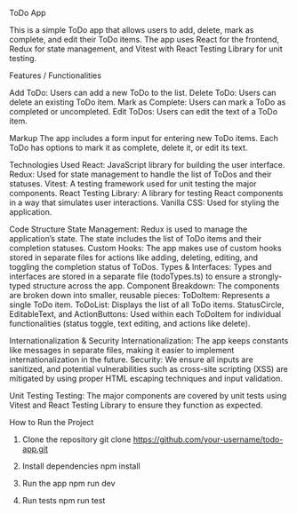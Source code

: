 ToDo App

This is a simple ToDo app that allows users to add, delete, mark as complete, and edit their ToDo items. The app uses React for the frontend, Redux for state management, and Vitest with React Testing Library for unit testing.

Features / Functionalities

Add ToDo: Users can add a new ToDo to the list.
Delete ToDo: Users can delete an existing ToDo item.
Mark as Complete: Users can mark a ToDo as completed or uncompleted.
Edit ToDos: Users can edit the text of a ToDo item.

Markup
The app includes a form input for entering new ToDo items.
Each ToDo has options to mark it as complete, delete it, or edit its text.

Technologies Used
React: JavaScript library for building the user interface.
Redux: Used for state management to handle the list of ToDos and their statuses.
Vitest: A testing framework used for unit testing the major components.
React Testing Library: A library for testing React components in a way that simulates user interactions.
Vanilla CSS: Used for styling the application.

Code Structure
State Management: Redux is used to manage the application’s state. The state includes the list of ToDo items and their completion statuses.
Custom Hooks: The app makes use of custom hooks stored in separate files for actions like adding, deleting, editing, and toggling the completion status of ToDos.
Types & Interfaces: Types and interfaces are stored in a separate file (todoTypes.ts) to ensure a strongly-typed structure across the app.
Component Breakdown: The components are broken down into smaller, reusable pieces:
ToDoItem: Represents a single ToDo item.
ToDoList: Displays the list of all ToDo items.
StatusCircle, EditableText, and ActionButtons: Used within each ToDoItem for individual functionalities (status toggle, text editing, and actions like delete).

Internationalization & Security
Internationalization: The app keeps constants like messages in separate files, making it easier to implement internationalization in the future.
Security: We ensure all inputs are sanitized, and potential vulnerabilities such as cross-site scripting (XSS) are mitigated by using proper HTML escaping techniques and input validation.

Unit Testing
Testing: The major components are covered by unit tests using Vitest and React Testing Library to ensure they function as expected.

How to Run the Project

1. Clone the repository
   git clone https://github.com/your-username/todo-app.git

2. Install dependencies
   npm install

3. Run the app
   npm run dev

4. Run tests
   npm run test
